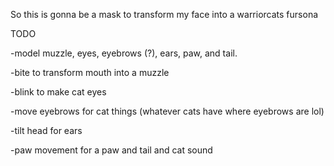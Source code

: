 So this is gonna be a mask to transform my face into a warriorcats fursona

TODO

-model muzzle, eyes, eyebrows (?), ears, paw, and tail.

-bite to transform mouth into a muzzle

-blink to make cat eyes

-move eyebrows for cat things (whatever cats have where eyebrows are lol)

-tilt head for ears

-paw movement for a paw and tail and cat sound
